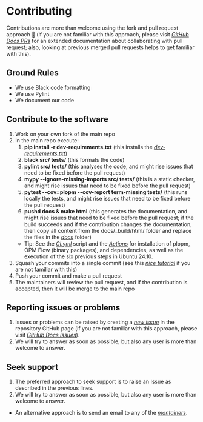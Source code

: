 # Contributing

Contributions are more than welcome using the fork and pull request approach 🙂 (if you are not familiar with this approach, please visit [_GitHub Docs PRs_](https://docs.github.com/en/pull-requests/collaborating-with-pull-requests) for an extended documentation about collaborating with pull request; also, looking at previous merged pull requests helps to get familiar with this).

## Ground Rules

- We use Black code formatting
- We use Pylint
- We document our code

## Contribute to the software

1. Work on your own fork of the main repo
1. In the main repo execute:
    1. **pip install -r dev-requirements.txt** (this installs the [_dev-requirements.txt_](https://github.com/cssr-tools/plopm/blob/main/dev-requirements.txt))
    1. **black src/ tests/** (this formats the code)
    1. **pylint src/ tests/** (this analyses the code, and might rise issues that need to be fixed before the pull request)
    1. **mypy --ignore-missing-imports src/ tests/** (this is a static checker, and might rise issues that need to be fixed before the pull request)
    1. **pytest --cov=plopm --cov-report term-missing tests/** (this runs locally the tests, and might rise issues that need to be fixed before the pull request)
    1. **pushd docs & make html** (this generates the documentation, and might rise issues that need to be fixed before the pull request; if the build succeeds and if the contribution changes the documentation, then copy all content from the docs/_build/html/ folder and replace the files in the [_docs_](https://github.com/cssr-tools/plopm/tree/main/docs) folder)
    * Tip: See the [_CI.yml_](https://github.com/cssr-tools/plopm/blob/main/.github/workflows/CI.yml) script and the [_Actions_](https://github.com/cssr-tools/plopm/actions) for installation of plopm, OPM Flow (binary packages), and dependencies, as well as the execution of the six previous steps in Ubuntu 24.10.
1. Squash your commits into a single commit (see this [_nice tutorial_](https://gist.github.com/lpranam/4ae996b0a4bc37448dc80356efbca7fa) if you are not familiar with this)
1. Push your commit and make a pull request
1. The maintainers will review the pull request, and if the contribution is accepted, then it will be merge to the main repo 

## Reporting issues or problems

1. Issues or problems can be raised by creating a [_new issue_](https://github.com/cssr-tools/plopm/issues) in the repository GitHub page (if you are not familiar with this approach, please visit [_GitHub Docs Issues_](https://docs.github.com/en/issues/tracking-your-work-with-issues)).
1. We will try to answer as soon as possible, but also any user is more than welcome to answer. 

## Seek support

1. The preferred approach to seek support is to raise an Issue as described in the previous lines.
1. We will try to answer as soon as possible, but also any user is more than welcome to answer.
- An alternative approach is to send an email to any of the [_mantainers_](https://github.com/cssr-tools/plopm/blob/main/pyproject.toml). 